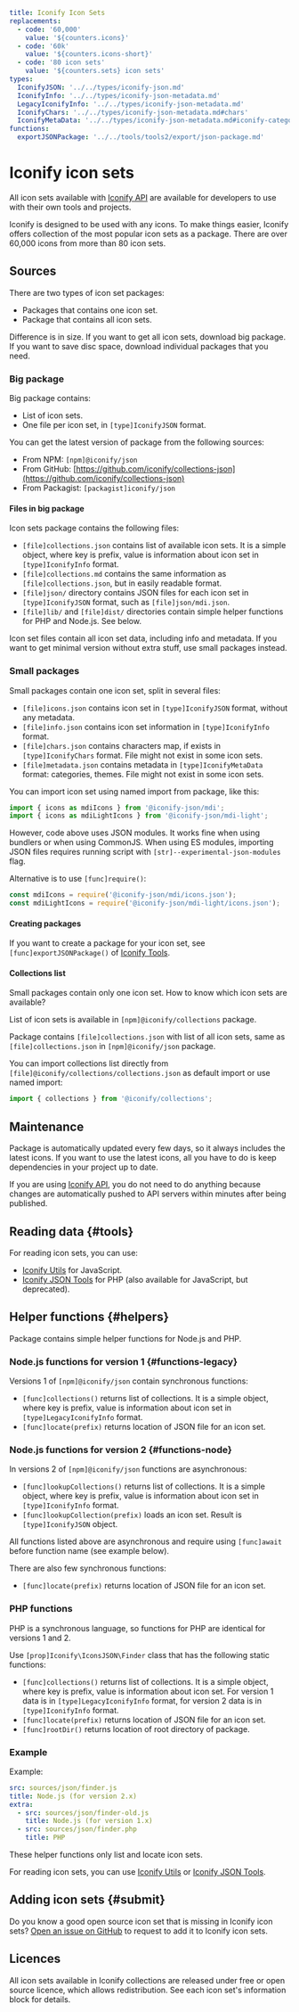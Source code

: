 ```yaml
title: Iconify Icon Sets
replacements:
  - code: '60,000'
    value: '${counters.icons}'
  - code: '60k'
    value: '${counters.icons-short}'
  - code: '80 icon sets'
    value: '${counters.sets} icon sets'
types:
  IconifyJSON: '../../types/iconify-json.md'
  IconifyInfo: '../../types/iconify-json-metadata.md'
  LegacyIconifyInfo: '../../types/iconify-json-metadata.md'
  IconifyChars: '../../types/iconify-json-metadata.md#chars'
  IconifyMetaData: '../../types/iconify-json-metadata.md#iconify-categories'
functions:
  exportJSONPackage: '../../tools/tools2/export/json-package.md'
```

# Iconify icon sets

All icon sets available with [Iconify API](../../api/index.md) are available for developers to use with their own tools and projects.

Iconify is designed to be used with any icons. To make things easier, Iconify offers collection of the most popular icon sets as a package. There are over 60,000 icons from more than 80 icon sets.

## Sources

There are two types of icon set packages:

- Packages that contains one icon set.
- Package that contains all icon sets.

Difference is in size. If you want to get all icon sets, download big package. If you want to save disc space, download individual packages that you need.

### Big package

Big package contains:

- List of icon sets.
- One file per icon set, in `[type]IconifyJSON` format.

You can get the latest version of package from the following sources:

- From NPM: `[npm]@iconify/json`
- From GitHub: [https://github.com/iconify/collections-json](https://github.com/iconify/collections-json)
- From Packagist: `[packagist]iconify/json`

#### Files in big package

Icon sets package contains the following files:

- `[file]collections.json` contains list of available icon sets. It is a simple object, where key is prefix, value is information about icon set in `[type]IconifyInfo` format.
- `[file]collections.md` contains the same information as `[file]collections.json`, but in easily readable format.
- `[file]json/` directory contains JSON files for each icon set in `[type]IconifyJSON` format, such as `[file]json/mdi.json`.
- `[file]lib/` and `[file]dist/` directories contain simple helper functions for PHP and Node.js. See below.

Icon set files contain all icon set data, including info and metadata. If you want to get minimal version without extra stuff, use small packages instead.

### Small packages

Small packages contain one icon set, split in several files:

- `[file]icons.json` contains icon set in `[type]IconifyJSON` format, without any metadata.
- `[file]info.json` contains icon set information in `[type]IconifyInfo` format.
- `[file]chars.json` contains characters map, if exists in `[type]IconifyChars` format. File might not exist in some icon sets.
- `[file]metadata.json` contains metadata in `[type]IconifyMetaData` format: categories, themes. File might not exist in some icon sets.

You can import icon set using named import from package, like this:

```js
import { icons as mdiIcons } from '@iconify-json/mdi';
import { icons as mdiLightIcons } from '@iconify-json/mdi-light';
```

However, code above uses JSON modules. It works fine when using bundlers or when using CommonJS. When using ES modules, importing JSON files requires running script with `[str]--experimental-json-modules` flag.

Alternative is to use `[func]require()`:

```js
const mdiIcons = require('@iconify-json/mdi/icons.json');
const mdiLightIcons = require('@iconify-json/mdi-light/icons.json');
```

#### Creating packages

If you want to create a package for your icon set, see `[func]exportJSONPackage()` of [Iconify Tools](../../tools/tools2/index.md).

#### Collections list

Small packages contain only one icon set. How to know which icon sets are available?

List of icon sets is available in `[npm]@iconify/collections` package.

Package contains `[file]collections.json` with list of all icon sets, same as `[file]collections.json` in `[npm]@iconify/json` package.

You can import collections list directly from `[file]@iconify/collections/collections.json` as default import or use named import:

```js
import { collections } from '@iconify/collections';
```

## Maintenance

Package is automatically updated every few days, so it always includes the latest icons. If you want to use the latest icons, all you have to do is keep dependencies in your project up to date.

If you are using [Iconify API](../../api/index.md), you do not need to do anything because changes are automatically pushed to API servers within minutes after being published.

## Reading data {#tools}

For reading icon sets, you can use:

- [Iconify Utils](../../tools/utils/index.md) for JavaScript.
- [Iconify JSON Tools](../../tools/json/index.md) for PHP (also available for JavaScript, but deprecated).

## Helper functions {#helpers}

Package contains simple helper functions for Node.js and PHP.

### Node.js functions for version 1 {#functions-legacy}

Versions 1 of `[npm]@iconify/json` contain synchronous functions:

- `[func]collections()` returns list of collections. It is a simple object, where key is prefix, value is information about icon set in `[type]LegacyIconifyInfo` format.
- `[func]locate(prefix)` returns location of JSON file for an icon set.

### Node.js functions for version 2 {#functions-node}

In versions 2 of `[npm]@iconify/json` functions are asynchronous:

- `[func]lookupCollections()` returns list of collections. It is a simple object, where key is prefix, value is information about icon set in `[type]IconifyInfo` format.
- `[func]lookupCollection(prefix)` loads an icon set. Result is `[type]IconifyJSON` object.

All functions listed above are asynchronous and require using `[func]await` before function name (see example below).

There are also few synchronous functions:

- `[func]locate(prefix)` returns location of JSON file for an icon set.

### PHP functions

PHP is a synchronous language, so functions for PHP are identical for versions 1 and 2.

Use `[prop]Iconify\IconsJSON\Finder` class that has the following static functions:

- `[func]collections()` returns list of collections. It is a simple object, where key is prefix, value is information about icon set. For version 1 data is in `[type]LegacyIconifyInfo` format, for version 2 data is in `[type]IconifyInfo` format.
- `[func]locate(prefix)` returns location of JSON file for an icon set.
- `[func]rootDir()` returns location of root directory of package.

### Example

Example:

```yaml
src: sources/json/finder.js
title: Node.js (for version 2.x)
extra:
  - src: sources/json/finder-old.js
    title: Node.js (for version 1.x)
  - src: sources/json/finder.php
    title: PHP
```

These helper functions only list and locate icon sets.

For reading icon sets, you can use [Iconify Utils](../../tools/utils/index.md) or [Iconify JSON Tools](../../tools/json/index.md).

## Adding icon sets {#submit}

Do you know a good open source icon set that is missing in Iconify icon sets? [Open an issue on GitHub](https://github.com/iconify/collections-json/issues) to request to add it to Iconify icon sets.

## Licences

All icon sets available in Iconify collections are released under free or open source licence, which allows redistribution. See each icon set's information block for details.
